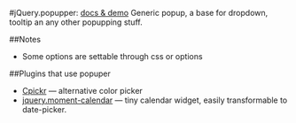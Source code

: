 #jQuery.popupper: [docs & demo](http://dfcreative.github.io/projects/popupper/)
Generic popup, a base for dropdown, tooltip an any other popupping stuff.

##Notes
* Some options are settable through css or options

##Plugins that use popuper
* [Cpickr](https://github.com/dfcreative/cpickr) — alternative color picker
* [jquery.moment-calendar]() — tiny calendar widget, easily transformable to date-picker.
